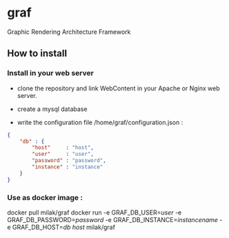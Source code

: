 # graf
Graphic Rendering Architecture Framework

## How to install

### Install in your web server

 - clone the repository and link WebContent in your Apache or Nginx web server.

 - create a mysql database

 - write the configuration file /home/graf/configuration.json :

```json
{
	"db" : {
		"host"     : "host",
		"user"     : "user",
		"password" : "password",
		"instance" : "instance"
	}
}
```

### Use as docker image :
docker pull milak/graf
docker run -e GRAF_DB_USER=_user_ -e GRAF_DB_PASSWORD=_password_ -e GRAF_DB_INSTANCE=_instancename_ -e GRAF_DB_HOST=_db host_ milak/graf